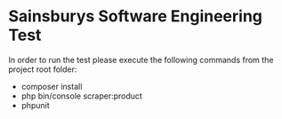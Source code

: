 Sainsburys Software Engineering Test
====================================

In order to run the test please execute the following commands from the project root folder:

* composer install
* php bin/console scraper:product
* phpunit